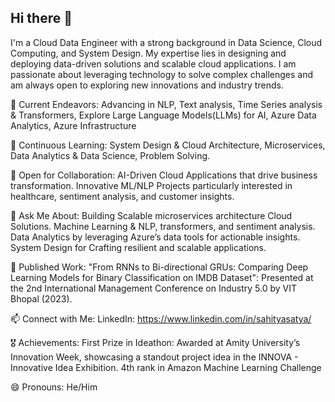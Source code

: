 ## Hi there 👋 

I'm a Cloud Data Engineer with a strong background in Data Science, Cloud Computing, and System Design. My expertise lies in designing and deploying data-driven solutions and scalable cloud applications. I am passionate about leveraging technology to solve complex challenges and am always open to exploring new innovations and industry trends.

🔭 Current Endeavors:
Advancing in NLP, Text analysis, Time Series analysis & Transformers,
Explore Large Language Models(LLMs) for AI,
Azure Data Analytics,
Azure Infrastructure

🌱 Continuous Learning:
System Design & Cloud Architecture,
Microservices,
Data Analytics & Data Science,
Problem Solving.

👥 Open for Collaboration:
AI-Driven Cloud Applications that drive business transformation.
Innovative ML/NLP Projects particularly interested in healthcare, sentiment analysis, and customer insights.

💬 Ask Me About:
Building Scalable microservices architecture Cloud Solutions.
Machine Learning & NLP, transformers, and sentiment analysis.
Data Analytics by leveraging Azure’s data tools for actionable insights.
System Design for Crafting resilient and scalable applications.

📄 Published Work:
"From RNNs to Bi-directional GRUs: Comparing Deep Learning Models for Binary Classification on IMDB Dataset": Presented at the 2nd International Management Conference on Industry 5.0 by VIT Bhopal (2023).

📫 Connect with Me:
LinkedIn: https://www.linkedin.com/in/sahityasatya/

🎖️ Achievements:
First Prize in Ideathon: Awarded at Amity University’s Innovation Week, showcasing a standout project idea in the INNOVA - Innovative Idea Exhibition.
4th rank in Amazon Machine Learning Challenge

😄 Pronouns:
He/Him

<!--
**sahitya12345/sahitya12345** is a ✨ _special_ ✨ repository because its `README.md` (this file) appears on your GitHub profile.

-->
